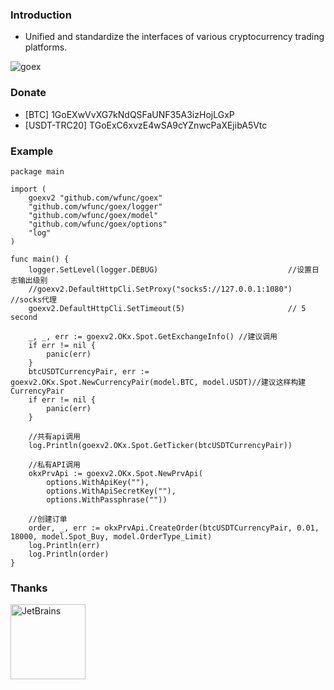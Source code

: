 ### Introduction
* Unified and standardize the interfaces of various cryptocurrency trading platforms.

![goex](goex_struct.png)

### Donate
* [BTC] 1GoEXwVvXG7kNdQSFaUNF35A3izHojLGxP
* [USDT-TRC20] TGoExC6xvzE4wSA9cYZnwcPaXEjibA5Vtc

### Example

```golang
package main

import (
	goexv2 "github.com/wfunc/goex"
	"github.com/wfunc/goex/logger"
	"github.com/wfunc/goex/model"
	"github.com/wfunc/goex/options"
	"log"
)

func main() {
	logger.SetLevel(logger.DEBUG)                             //设置日志输出级别
	//goexv2.DefaultHttpCli.SetProxy("socks5://127.0.0.1:1080") //socks代理
	goexv2.DefaultHttpCli.SetTimeout(5)                       // 5 second

	_, _, err := goexv2.OKx.Spot.GetExchangeInfo() //建议调用
	if err != nil {
		panic(err)
	}
	btcUSDTCurrencyPair, err := goexv2.OKx.Spot.NewCurrencyPair(model.BTC, model.USDT)//建议这样构建CurrencyPair
	if err != nil {
		panic(err)
	}
		
	//共有api调用
	log.Println(goexv2.OKx.Spot.GetTicker(btcUSDTCurrencyPair))

	//私有API调用
	okxPrvApi := goexv2.OKx.Spot.NewPrvApi(
		options.WithApiKey(""), 
		options.WithApiSecretKey(""), 
		options.WithPassphrase(""))
	
	//创建订单
	order, _, err := okxPrvApi.CreateOrder(btcUSDTCurrencyPair, 0.01, 18000, model.Spot_Buy, model.OrderType_Limit)
	log.Println(err)
	log.Println(order)
}
```

### Thanks
<a href="https://www.jetbrains.com/?from=goex"><img src="https://account.jetbrains.com/static/images/jetbrains-logo-inv.svg" height="120" alt="JetBrains"/></a>

